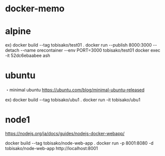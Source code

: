 # docker-memo

# alpine

ex)
docker build --tag tobisako/test01 .
docker run --publish 8000:3000 --detach --name orecontainer --env PORT=3000 tobisako/test01
docker exec -it 52dc6ebaabee ash


# ubuntu

・minimal ubuntu
https://ubuntu.com/blog/minimal-ubuntu-released

ex)
docker build --tag tobisako/ubu1 .
docker run -it tobisako/ubu1


# node1
https://nodejs.org/ja/docs/guides/nodejs-docker-webapp/

docker build --tag tobisako/node-web-app .
docker run -p 8001:8080 -d tobisako/node-web-app
http://localhost:8001
